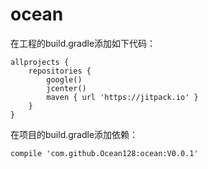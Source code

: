# ocean
在工程的build.gradle添加如下代码：

```
allprojects {
    repositories {
        google()
        jcenter()
        maven { url 'https://jitpack.io' }
    }
}
```

在项目的build.gradle添加依赖：

```
compile 'com.github.Ocean128:ocean:V0.0.1'
```

